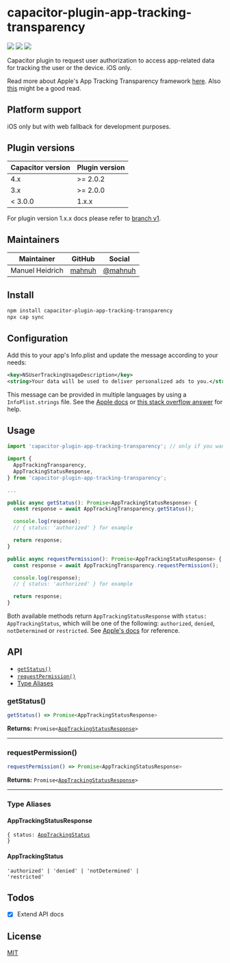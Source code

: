 # capacitor-plugin-app-tracking-transparency

<a href="https://www.npmjs.com/package/capacitor-plugin-app-tracking-transparency"><img src="https://img.shields.io/npm/l/capacitor-plugin-app-tracking-transparency?style=flat-square" /></a>
<a href="https://www.npmjs.com/package/capacitor-plugin-app-tracking-transparency"><img src="https://img.shields.io/npm/dw/capacitor-plugin-app-tracking-transparency?style=flat-square" /></a>
<a href="https://www.npmjs.com/package/capacitor-plugin-app-tracking-transparency"><img src="https://img.shields.io/npm/v/capacitor-plugin-app-tracking-transparency?style=flat-square" /></a>

Capacitor plugin to request user authorization to access app-related data for tracking the user or the device. iOS only.

Read more about Apple's App Tracking Transparency framework [here](https://developer.apple.com/documentation/apptrackingtransparency). Also [this](https://developer.apple.com/app-store/user-privacy-and-data-use/) might be a good read.

## Platform support

iOS only but with web fallback for development purposes.

## Plugin versions

| Capacitor version | Plugin version                                    |
| ---------- | ----------------------------------------- |
| 4.x | >= 2.0.2 |
| 3.x | >= 2.0.0 |
| < 3.0.0 | 1.x.x |

For plugin version 1.x.x docs please refer to [branch v1](https://github.com/mahnuh/capacitor-plugin-app-tracking-transparency/tree/v1).

## Maintainers

| Maintainer | GitHub                                    | Social                                        |
| ---------- | ----------------------------------------- | --------------------------------------------- |
| Manuel Heidrich | [mahnuh](https://github.com/mahnuh) | [@mahnuh](https://twitter.com/mahnuh) |

## Install

```bash
npm install capacitor-plugin-app-tracking-transparency
npx cap sync
```

## Configuration

Add this to your app's Info.plist and update the message according to your needs:

```xml
<key>NSUserTrackingUsageDescription</key>
<string>Your data will be used to deliver personalized ads to you.</string>
```

This message can be provided in multiple languages by using a `InfoPlist.strings` file. See the [Apple docs](https://developer.apple.com/library/archive/documentation/General/Reference/InfoPlistKeyReference/Articles/AboutInformationPropertyListFiles.html) or [this stack overflow answer](https://stackoverflow.com/a/25736915) for help.

## Usage

```typescript
import 'capacitor-plugin-app-tracking-transparency'; // only if you want web support

import {
  AppTrackingTransparency,
  AppTrackingStatusResponse,
} from 'capacitor-plugin-app-tracking-transparency';

...

public async getStatus(): Promise<AppTrackingStatusResponse> {
  const response = await AppTrackingTransparency.getStatus();

  console.log(response);
  // { status: 'authorized' } for example

  return response;
}

public async requestPermission(): Promise<AppTrackingStatusResponse> {
  const response = await AppTrackingTransparency.requestPermission();

  console.log(response);
  // { status: 'authorized' } for example

  return response;
}
```

Both available methods return `AppTrackingStatusResponse` with `status: AppTrackingStatus`, which will be one of the following: `authorized`, `denied`, `notDetermined` or `restricted`. See [Apple's docs](https://developer.apple.com/documentation/apptrackingtransparency/attrackingmanager/authorizationstatus) for reference.

## API

<docgen-index>

* [`getStatus()`](#getstatus)
* [`requestPermission()`](#requestpermission)
* [Type Aliases](#type-aliases)

</docgen-index>

<docgen-api>
<!--Update the source file JSDoc comments and rerun docgen to update the docs below-->

### getStatus()

```typescript
getStatus() => Promise<AppTrackingStatusResponse>
```

**Returns:** <code>Promise&lt;<a href="#apptrackingstatusresponse">AppTrackingStatusResponse</a>&gt;</code>

--------------------


### requestPermission()

```typescript
requestPermission() => Promise<AppTrackingStatusResponse>
```

**Returns:** <code>Promise&lt;<a href="#apptrackingstatusresponse">AppTrackingStatusResponse</a>&gt;</code>

--------------------


### Type Aliases


#### AppTrackingStatusResponse

<code>{ status: <a href="#apptrackingstatus">AppTrackingStatus</a> }</code>


#### AppTrackingStatus

<code>'authorized' | 'denied' | 'notDetermined' | 'restricted'</code>

</docgen-api>

## Todos

- [x] Extend API docs

## License

[MIT](https://github.com/mahnuh/capacitor-plugin-app-tracking-transparency/blob/main/LICENSE)
